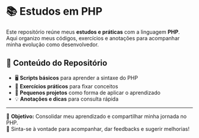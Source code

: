 # 📚 Estudos em PHP

Este repositório reúne meus **estudos e práticas** com a linguagem **PHP**.  
Aqui organizo meus códigos, exercícios e anotações para acompanhar minha evolução como desenvolvedor.

## 📂 Conteúdo do Repositório

- 🖥 **Scripts básicos** para aprender a sintaxe do PHP  
- 📝 **Exercícios práticos** para fixar conceitos  
- 🚀 **Pequenos projetos** como forma de aplicar o aprendizado  
- 💡 **Anotações e dicas** para consulta rápida  

---

📌 **Objetivo:** Consolidar meu aprendizado e compartilhar minha jornada no PHP.  
💬 Sinta-se à vontade para acompanhar, dar feedbacks e sugerir melhorias!